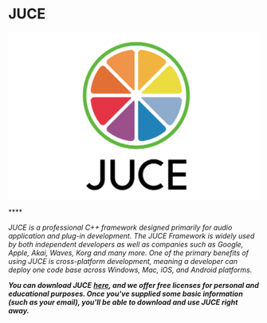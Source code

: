 # JUCE

![](../.gitbook/assets/juce-logo-slider.png)

\*\*\*\*

_JUCE is a professional C++ framework designed primarily for audio application and plug-in development.  The JUCE Framework is widely used by both independent developers as well as companies such as Google, Apple, Akai, Waves, Korg and many more.  One of the primary benefits of using JUCE is cross-platform development, meaning a developer can deploy one code base across Windows, Mac, iOS, and Android platforms._

_**You can download JUCE**_ [_**here**_](https://emea01.safelinks.protection.outlook.com/?url=https%3A%2F%2Fshop.juce.com%2Fget-juce&data=02%7C01%7CDominika.Dronska%40abbeyroad.com%7C00c83dac1031413cc82608d63fe6f90c%7Cbbcb6b2f8c7c4e2486e46c36fed00b78%7C1%7C0%7C636766658590511358&sdata=jIPxnSNt2oCbMiZCbUlH2d8zBWPM55VDQS8wa7CBqW4%3D&reserved=0)_**, and we offer free licenses for personal and educational purposes. Once you've supplied some basic information \(such as your email\), you'll be able to download and use JUCE right away.**_

